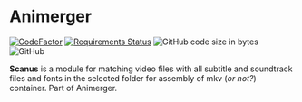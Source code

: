 # Animerger
 
[![CodeFactor](https://www.codefactor.io/repository/github/spam25/animerger/badge/master)](https://www.codefactor.io/repository/github/spam25/animerger/overview/master)
[![Requirements Status](https://requires.io/github/spAm25/animerger/requirements.svg?branch=master)](https://requires.io/github/spAm25/animerger/requirements/?branch=master)
![GitHub code size in bytes](https://img.shields.io/github/languages/code-size/spAm25/animerger-scanus?style=flat-square)
![GitHub](https://img.shields.io/github/license/spAm25/animerger-scanus?style=flat-square)

**Scanus** is a module for matching video files with all subtitle and soundtrack files and fonts in the selected folder for  assembly of mkv (*or not?*) container. Part of Animerger.



